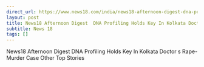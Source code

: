 ```yaml
---
direct_url: https://www.news18.com/india/news18-afternoon-digest-dna-profiling-holds-key-in-kolkata-doctors-rape-murder-case-other-top-stories-9015518.html
layout: post
title: News18 Afternoon Digest  DNA Profiling Holds Key In Kolkata Doctor s Rape-Murder Case   Other Top Stories
subtitle: News 18
tags: []
---
```


News18 Afternoon Digest  DNA Profiling Holds Key In Kolkata Doctor s Rape-Murder Case   Other Top Stories
